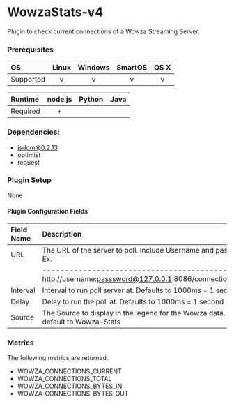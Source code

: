 # WowzaStats-v4
Plugin to check current connections of a Wowza Streaming Server.

### Prerequisites

|     OS    | Linux | Windows | SmartOS | OS X |
|:----------|:-----:|:-------:|:-------:|:----:|
| Supported |   v   |    v    |    v    |  v   |


|  Runtime | node.js | Python | Java |
|:---------|:-------:|:------:|:----:|
| Required |    +    |        |      |

### Dependencies:
* jsdom@0.2.13
* optimist
* request

### Plugin Setup
None

#### Plugin Configuration Fields

|Field Name |Description                                                                                           |
|:----------|:-----------------------------------------------------------------------------------------------------|
|URL        |The URL of the server to poll. Include Username and password. Ex.                                     |
|           |--------------------------------------------http://username:passsword@127.0.0.1:8086/connectioncounts |
|Interval   |Interval to run poll server at.  Defaults to 1000ms = 1 second                                        |
|Delay      |Delay to run the poll at.  Defaults to 1000ms = 1 second                                              |
|Source     |The Source to display in the legend for the Wowza data.  It will default to Wowza-Stats               |


### Metrics
The following metrics are returned. 
 * WOWZA_CONNECTIONS_CURRENT
 * WOWZA_CONNECTIONS_TOTAL
 * WOWZA_CONNECTIONS_BYTES_IN
 * WOWZA_CONNECTIONS_BYTES_OUT
